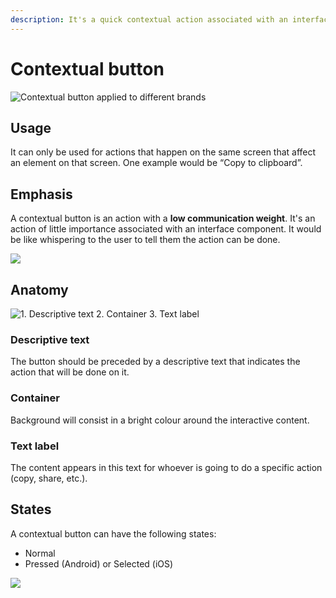 ```yaml
---
description: It's a quick contextual action associated with an interface element.
---
```


# Contextual button

![Contextual button applied to different brands](../img/typology_contextual.png)

## Usage

It can only be used for actions that happen on the same screen that affect an element on that screen. One example would be “Copy to clipboard”.

## Emphasis

A contextual button is an action with a **low communication weight**. It's an action of little importance associated with an interface component. It would be like whispering to the user to tell them the action can be done.

![](../img/typology_contextual_emphasis.png)

## Anatomy

![1. Descriptive text    2. Container    3. Text label](../img/typology_contextual_anatomy.png)

### Descriptive text

The button should be preceded by a descriptive text that indicates the action that will be done on it.

### Container

Background will consist in a bright colour around the interactive content.

### Text label

The content appears in this text for whoever is going to do a specific action \(copy, share, etc.\).

## States

A contextual button can have the following states:

* Normal
* Pressed \(Android\) or Selected \(iOS\)

![](../img/typology_contextual_states.png)

